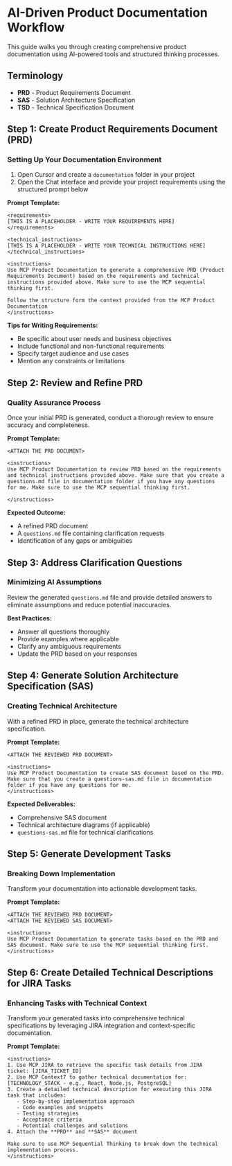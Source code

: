 # AI-Driven Product Documentation Workflow

This guide walks you through creating comprehensive product documentation using AI-powered tools and structured thinking processes.

## Terminology

- **PRD** - Product Requirements Document
- **SAS** - Solution Architecture Specification
- **TSD** - Technical Specification Document

## Step 1: Create Product Requirements Document (PRD)

### Setting Up Your Documentation Environment

1. Open Cursor and create a `documentation` folder in your project
2. Open the Chat interface and provide your project requirements using the structured prompt below

**Prompt Template:**

```
<requirements>
[THIS IS A PLACEHOLDER - WRITE YOUR REQUIREMENTS HERE]
</requirements>

<technical_instructions>
[THIS IS A PLACEHOLDER - WRITE YOUR TECHNICAL INSTRUCTIONS HERE]
</technical_instructions>

<instructions>
Use MCP Product Documentation to generate a comprehensive PRD (Product Requirements Document) based on the requirements and technical instructions provided above. Make sure to use the MCP sequential thinking first.

Follow the structure form the context provided from the MCP Product Documentation
</instructions>
```

**Tips for Writing Requirements:**

- Be specific about user needs and business objectives
- Include functional and non-functional requirements
- Specify target audience and use cases
- Mention any constraints or limitations

## Step 2: Review and Refine PRD

### Quality Assurance Process

Once your initial PRD is generated, conduct a thorough review to ensure accuracy and completeness.

**Prompt Template:**

```
<ATTACH THE PRD DOCUMENT>

<instructions>
Use MCP Product Documentation to review PRD based on the requirements and technical instructions provided above. Make sure that you create a questions.md file in documentation folder if you have any questions for me. Make sure to use the MCP sequential thinking first.

</instructions>
```

**Expected Outcome:**

- A refined PRD document
- A `questions.md` file containing clarification requests
- Identification of any gaps or ambiguities

## Step 3: Address Clarification Questions

### Minimizing AI Assumptions

Review the generated `questions.md` file and provide detailed answers to eliminate assumptions and reduce potential inaccuracies.

**Best Practices:**

- Answer all questions thoroughly
- Provide examples where applicable
- Clarify any ambiguous requirements
- Update the PRD based on your responses

## Step 4: Generate Solution Architecture Specification (SAS)

### Creating Technical Architecture

With a refined PRD in place, generate the technical architecture specification.

**Prompt Template:**

```
<ATTACH THE REVIEWED PRD DOCUMENT>

<instructions>
Use MCP Product Documentation to create SAS document based on the PRD. Make sure that you create a questions-sas.md file in documentation folder if you have any questions for me.
</instructions>
```

**Expected Deliverables:**

- Comprehensive SAS document
- Technical architecture diagrams (if applicable)
- `questions-sas.md` file for technical clarifications

## Step 5: Generate Development Tasks

### Breaking Down Implementation

Transform your documentation into actionable development tasks.

**Prompt Template:**

```
<ATTACH THE REVIEWED PRD DOCUMENT>
<ATTACH THE REVIEWED SAS DOCUMENT>

<instructions>
Use MCP Product Documentation to generate tasks based on the PRD and SAS document. Make sure to use the MCP sequential thinking first.
</instructions>
```

## Step 6: Create Detailed Technical Descriptions for JIRA Tasks

### Enhancing Tasks with Technical Context

Transform your generated tasks into comprehensive technical specifications by leveraging JIRA integration and context-specific documentation.

**Prompt Template:**

```
<instructions>
1. Use MCP JIRA to retrieve the specific task details from JIRA ticket: [JIRA_TICKET_ID]
2. Use MCP Context7 to gather technical documentation for: [TECHNOLOGY_STACK - e.g., React, Node.js, PostgreSQL]
3. Create a detailed technical description for executing this JIRA task that includes:
   - Step-by-step implementation approach
   - Code examples and snippets
   - Testing strategies
   - Acceptance criteria
   - Potential challenges and solutions
4. Attach the **PRD** and **SAS** document

Make sure to use MCP Sequential Thinking to break down the technical implementation process.
</instructions>
```
